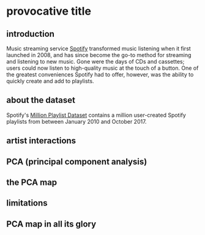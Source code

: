 # provocative title
## introduction
Music streaming service [Spotify](https://www.spotify.com/) transformed music listening when it first launched in 2008, and has since become the go-to method for streaming and listening to new music. 
Gone were the days of CDs and cassettes; users could now listen to high-quality music at the touch of a button. 
One of the greatest conveniences Spotify had to offer, however, was the ability to quickly create and add to playlists. 

## about the dataset

Spotify's [Million Playlist Dataset](https://www.aicrowd.com/challenges/spotify-million-playlist-dataset-challenge) contains a million user-created Spotify playlists from between January 2010 and October 2017. 

## artist interactions

## PCA (principal component analysis)

## the PCA map

## limitations


## PCA map in all its glory

<!---
comment test, for cecilia's reference
--->
